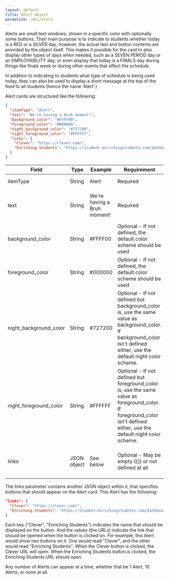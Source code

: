 ```yaml
---
layout: default
title: Alert object
permalink: /obj/alert
---
```

Alerts are small text windows, shown in a specific color with optionally some buttons. Their main purpose is to indicate to students whether today is a RED or a SILVER day, however, the actual text and button contents are provided by the object itself. This makes it possible for the card to also display other types of days when needed, such as a SEVEN PERIOD day or an EMPLOYABILITY day, or even display that today is  a FINALS day during things like finals week or during other events that affect the schedule.

In addition to indicating to students what type of schedule is being used today, they can also be used to display a short message at the top of the feed to all students (hence the name 'Alert'.)

Alert cards are structured like the following:
```json
{
  "itemType": "Alert",
  "text": "We're having a Bruh moment!",
  "background_color": "#FFFF00",
  "foreground_color": "#000000",
  "night_background_color": "#727200",
  "night_foreground_color": "#FFFFFF",
  "links": {
    "Clever": "https://clever.com/",
    "Enriching Students": "https://student.enrichingstudents.com/dashboard"
  }
}
```

| Field                  | Type        | Example                     | Requirement                                                                                                                                                              | Description                                                  |
|------------------------|-------------|-----------------------------|--------------------------------------------------------------------------------------------------------------------------------------------------------------------------|--------------------------------------------------------------|
| itemType               | String      | Alert                       | Required                                                                                                                                                                 | The type of the object.                                      |
| text                   | String      | We're having a Bruh moment! | Required                                                                                                                                                                 | Text contents of the Alert. Keep it short!                   |
| background_color       | String      | #FFFF00                     | Optional - If not defined, the default color scheme should be used                                                                                                       | Color of the Alert card background.                          |
| foreground_color       | String      | #000000                     | Optional - If not defined, the default color scheme should be used                                                                                                       | Color of the text on the Alert card.                         |
| night_background_color | String      | #727200                     | Optional - If not defined but background_color is, use the same value as background_color. If background_color isn't defined either, use the default night color scheme. | Alternative night theme color for the Alert card background. |
| night_foreground_color | String      | #FFFFFF                     | Optional - If not defined but foreground_color is, use the same value as foreground_color. If foreground_color isn't defined either, use the default night color scheme. | Alternative night theme color for the Alert card text.       |
| links                  | JSON object | See below                   | Optional - May be empty ({}) or not defined at all                                                                                                                       | Link buttons that should appear on the Alert card.           |

The links parameter contains another JSON object within it, that specifies buttons that should appear on the Alert card. This Alert has the following:
```json
"links": {
  "Clever": "https://clever.com/",
  "Enriching Students": "https://student.enrichingstudents.com/dashboard"
}
```
Each key ("Clever", "Enriching Students") indicates the name that should be displayed on the button. And the values (the URLs) indicate the link that should be opened when the button is clicked on. For example, this Alert would show two buttons on it. One would read "Clever", and the other would read "Enriching Students". When the Clever button is clicked, the Clever URL will open. When the Enriching Students button is clicked, the Enriching Students URL should open.

Any number of Alerts can appear at a time, whether that be 1 Alert, 10 Alerts, or none at all.